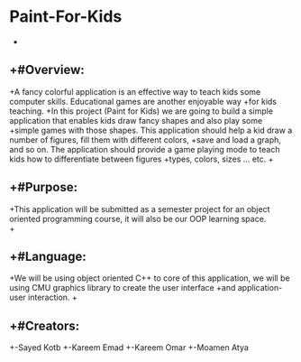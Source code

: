 # Paint-For-Kids
 +
 +#Overview:
 ----------
 +A fancy colorful application is an effective way to teach kids some computer skills. Educational games are another enjoyable way 
 +for kids teaching.
 +In this project (Paint for Kids) we are going to build a simple application that enables kids draw fancy shapes and also play some 
 +simple games with those shapes. This application should help a kid draw a number of figures, fill them with different colors, 
 +save and load a graph, and so on. The application should provide a game playing mode to teach kids how to differentiate between figures
 +types, colors, sizes … etc. 
 +
 
 +#Purpose:
 ---------
 +This application will be submitted as a semester project for an object oriented programming course, it will also be our OOP learning space.  
 +
 
 +#Language:
 ----------
 +We will be using object oriented C++ to core of this application, we will be using CMU graphics library to create the user interface
 +and application-user interaction.
 +
 
 +#Creators:
 ----------
 +-Sayed Kotb 
 +-Kareem Emad
 +-Kareem Omar
 +-Moamen Atya
